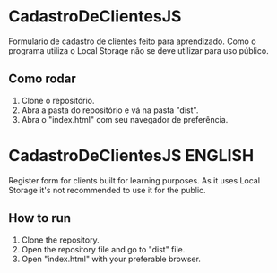 # CadastroDeClientesJS
Formulario de cadastro de clientes feito para aprendizado. Como o programa utiliza o Local Storage não se deve utilizar para uso público.

## Como rodar
1. Clone o repositório.
2. Abra a pasta do repositório e vá na pasta "dist".
3. Abra o "index.html" com seu navegador de preferência.

# CadastroDeClientesJS ENGLISH
Register form for clients built for learning purposes. As it uses Local Storage it's not recommended to use it for the public.

## How to run
1. Clone the repository.
2. Open the repository file and go to "dist" file.
3. Open "index.html" with your preferable browser.

